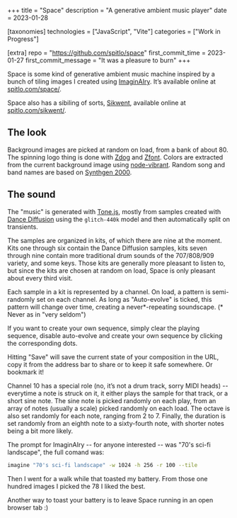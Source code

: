 +++
title = "Space"
description = "A generative ambient music player"
date = 2023-01-28

[taxonomies]
technologies = ["JavaScript", "Vite"]
categories = ["Work in Progress"]

[extra]
repo = "https://github.com/spitlo/space"
first_commit_time = 2023-01-27
first_commit_message = "It was a pleasure to burn"
+++

Space is some kind of generative ambient music machine inspired by a bunch of tiling images I created using [ImaginAIry](https://github.com/brycedrennan/imaginAIry/). It’s available online at [spitlo.com/space/](https://spitlo.com/space/).

Space also has a sibiling of sorts, [Sikwent](/code/sikwent/), available online at [spitlo.com/sikwent/](https://spitlo.com/sikwent/).

## The look

Background images are picked at random on load, from a bank of about 80. The spinning logo thing is done with [Zdog](https://github.com/metafizzy/zdog) and [Zfont](https://github.com/jaames/zfont). Colors are extracted from the current background image using [node-vibrant](https://github.com/Vibrant-Colors/node-vibrant). Random song and band names are based on [Synthgen 2000](https://github.com/tirdadc/synthwave).

## The sound

The "music" is generated with [Tone.js](https://github.com/Tonejs/Tone.js), mostly from samples created with [Dance Diffusion](https://huggingface.co/spaces/harmonai/dance-diffusion) using the `glitch-440k` model and then automatically split on transients.

The samples are organized in kits, of which there are nine at the moment. Kits one through six contain the Dance Diffusion samples, kits seven through nine contain more traditional drum sounds of the 707/808/909 variety, and some keys. Those kits are generally more pleasant to listen to, but since the kits are chosen at random on load, Space is only pleasant about every third visit.

Each sample in a kit is represented by a channel. On load, a pattern is semi-randomly set on each channel. As long as "Auto-evolve" is ticked, this pattern will change over time, creating a never*-repeating soundscape.
(* Never as in "very seldom")

If you want to create your own sequence, simply clear the playing sequence, disable auto-evolve and create your own sequence by clicking the corresponding dots.

Hitting "Save" will save the current state of your composition in the URL, copy it from the address bar to share or to keep it safe somewhere. Or bookmark it!

Channel 10 has a special role (no, it’s not a drum track, sorry MIDI heads) -- everytime a note is struck on it, it either plays the sample for that track, or a short sine note. The sine note is picked randomly on each play, from an array of notes (usually a scale) picked randomly on each load. The octave is also set randomly for each note, ranging from 2 to 7. Finally, the duration is set randomly from an eighth note to a sixty-fourth note, with shorter notes being a bit more likely.

The prompt for ImaginAIry -- for anyone interested -- was "70's sci-fi landscape", the full comand was:

```bash
imagine "70's sci-fi landscape" -w 1024 -h 256 -r 100 --tile
```

Then I went for a walk while that toasted my battery. From those one hundred images I picked the 78 I liked the best.

Another way to toast your battery is to leave Space running in an open browser tab :)
